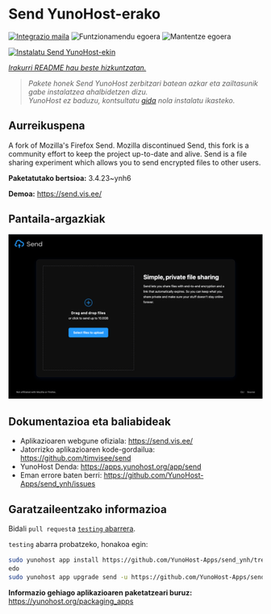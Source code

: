 <!--
Ohart ongi: README hau automatikoki sortu da <https://github.com/YunoHost/apps/tree/master/tools/readme_generator>ri esker
EZ editatu eskuz.
-->

# Send YunoHost-erako

[![Integrazio maila](https://apps.yunohost.org/badge/integration/send)](https://ci-apps.yunohost.org/ci/apps/send/)
![Funtzionamendu egoera](https://apps.yunohost.org/badge/state/send)
![Mantentze egoera](https://apps.yunohost.org/badge/maintained/send)

[![Instalatu Send YunoHost-ekin](https://install-app.yunohost.org/install-with-yunohost.svg)](https://install-app.yunohost.org/?app=send)

*[Irakurri README hau beste hizkuntzatan.](./ALL_README.md)*

> *Pakete honek Send YunoHost zerbitzari batean azkar eta zailtasunik gabe instalatzea ahalbidetzen dizu.*  
> *YunoHost ez baduzu, kontsultatu [gida](https://yunohost.org/install) nola instalatu ikasteko.*

## Aurreikuspena

A fork of Mozilla's Firefox Send. Mozilla discontinued Send, this fork is a community effort to keep the project up-to-date and alive.
Send is a file sharing experiment which allows you to send encrypted files to other users.


**Paketatutako bertsioa:** 3.4.23~ynh6

**Demoa:** <https://send.vis.ee/>

## Pantaila-argazkiak

![Send(r)en pantaila-argazkia](./doc/screenshots/screenshot.png)

## Dokumentazioa eta baliabideak

- Aplikazioaren webgune ofiziala: <https://send.vis.ee/>
- Jatorrizko aplikazioaren kode-gordailua: <https://github.com/timvisee/send>
- YunoHost Denda: <https://apps.yunohost.org/app/send>
- Eman errore baten berri: <https://github.com/YunoHost-Apps/send_ynh/issues>

## Garatzaileentzako informazioa

Bidali `pull request`a [`testing` abarrera](https://github.com/YunoHost-Apps/send_ynh/tree/testing).

`testing` abarra probatzeko, honakoa egin:

```bash
sudo yunohost app install https://github.com/YunoHost-Apps/send_ynh/tree/testing --debug
edo
sudo yunohost app upgrade send -u https://github.com/YunoHost-Apps/send_ynh/tree/testing --debug
```

**Informazio gehiago aplikazioaren paketatzeari buruz:** <https://yunohost.org/packaging_apps>
